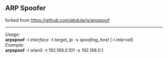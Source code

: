 ## ARP Spoofer

forked from https://github.com/abdularis/arpspoof
***
<i>Usage:</i><br>
<b>arpspoof</b> -i <i>interface</i> -t <i>target_ip</i> -s <i>spoofing_host</i> [-l <i>interval</i>]<br>
<i>Example:</i><br>
<b>arpspoof</b> -i wlan0 -t 192.168.0.101 -s 192.168.0.1
